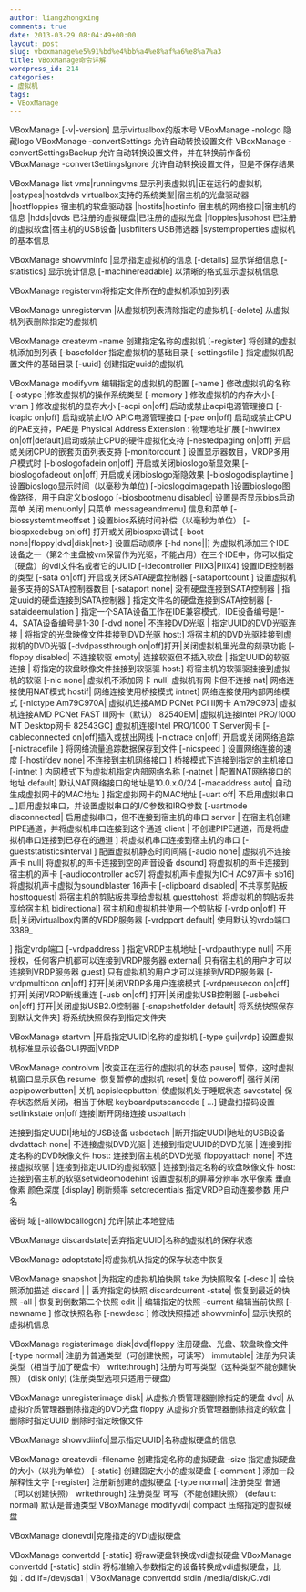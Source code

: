 ```yaml
---
author: liangzhongxing
comments: true
date: 2013-03-29 08:04:49+00:00
layout: post
slug: vboxmanage%e5%91%bd%e4%bb%a4%e8%af%a6%e8%a7%a3
title: VBoxManage命令详解
wordpress_id: 214
categories:
- 虚拟机
tags:
- VBoxManage
---
```


VBoxManage [-v|-version] 显示virtualbox的版本号
VBoxManage -nologo 隐藏logo
VBoxManage -convertSettings 允许自动转换设置文件
VBoxManage -convertSettingsBackup 允许自动转换设置文件，并在转换前作备份
VBoxManage -convertSettingsIgnore 允许自动转换设置文件，但是不保存结果

VBoxManage list vms|runningvms 显示列表虚拟机|正在运行的虚拟机
|ostypes|hostdvds virtualbox支持的系统类型|宿主机的光盘驱动器
|hostfloppies 宿主机的软盘驱动器
|hostifs|hostinfo 宿主机的网络接口|宿主机的信息
|hdds|dvds 已注册的虚拟硬盘|已注册的虚拟光盘
|floppies|usbhost 已注册的虚拟软盘|宿主机的USB设备
|usbfilters USB筛选器
|systemproperties 虚拟机的基本信息

VBoxManage showvminfo |显示指定虚拟机的信息
[-details] 显示详细信息
[-statistics] 显示统计信息
[-machinereadable] 以清晰的格式显示虚拟机信息

VBoxManage registervm将指定文件所在的虚拟机添加到列表

VBoxManage unregistervm |从虚拟机列表清除指定的虚拟机
[-delete] 从虚拟机列表删除指定的虚拟机

VBoxManage createvm -name 创建指定名称的虚拟机
[-register] 将创建的虚拟机添加到列表
[-basefolder 指定虚拟机的基础目录
[-settingsfile ] 指定虚拟机配置文件的基础目录
[-uuid] 创建指定uuid的虚拟机

VBoxManage modifyvm 编辑指定的虚拟机的配置
[-name ] 修改虚拟机的名称
[-ostype ]修改虚拟机的操作系统类型
[-memory ] 修改虚拟机的内存大小
[-vram ] 修改虚拟机的显存大小
[-acpi on|off] 启动或禁止acpi电源管理接口
[-ioapic on|off] 启动或禁止I/O APIC电源管理接口
[-pae on|off] 启动或禁止CPU的PAE支持，PAE是
Physical Address Extension : 物理地址扩展
[-hwvirtex on|off|default]启动或禁止CPU的硬件虚拟化支持
[-nestedpaging on|off] 开启或关闭CPU的嵌套页面列表支持
[-monitorcount ] 设置显示器数目，VRDP多用户模式时 [-bioslogofadein on|off] 开启或关闭bioslogo渐显效果
[-bioslogofadeout on|off] 开启或关闭bioslogo渐隐效果
[-bioslogodisplaytime ]设置bioslogo显示时间（以毫秒为单位)
[-bioslogoimagepath ]设置bioslogo图像路径，用于自定义bioslogo
[-biosbootmenu disabled| 设置是否显示bios启动菜单 关闭
menuonly| 只菜单
messageandmenu] 信息和菜单
[-biossystemtimeoffset ] 设置bios系统时间补偿（以毫秒为单位）
[-biospxedebug on|off] 打开或关闭biospxe调试
[-boot none|floppy|dvd|disk|net>] 设置启动顺序
[-hd none||] 为虚拟机添加三个IDE设备之一（第2个主盘被vm保留作为光驱，不能占用）在三个IDE中，你可以指定（硬盘）的vdi文件名或者它的UUID
[-idecontroller PIIX3|PIIX4] 设置IDE控制器的类型
[-sata on|off] 开启或关闭SATA硬盘控制器
[-sataportcount ] 设置虚拟机最多支持的SATA控制器数目
[-sataport none| 没有硬盘连接到SATA控制器
| 指定uuid的硬盘连接到SATA控制器
] 指定文件名的硬盘连接到SATA控制器
[-sataideemulation ] 指定一个SATA设备工作在IDE兼容模式，IDE设备编号是1-4，SATA设备编号是1-30
[-dvd none| 不连接DVD光驱
| 指定UUID的DVD光驱连接
| 将指定的光盘映像文件挂接到DVD光驱
host:] 将宿主机的DVD光驱挂接到虚拟机的DVD光驱
[-dvdpassthrough on|off]打开|关闭虚拟机里光盘的刻录功能
[-floppy disabled| 不连接软驱
empty| 连接软驱但不插入软盘
| 指定UUID的软驱连接
| 将指定的软盘映像文件挂接到软驱驱
host:] 将宿主机的软驱驱挂接到虚拟机的软驱
[-nic none| 虚拟机不添加网卡
null| 虚拟机有网卡但不连接
nat| 网络连接使用NAT模式
hostif| 网络连接使用桥接模式
intnet] 网络连接使用内部网络模式
[-nictype Am79C970A| 虚拟机连接AMD PCNet PCI II网卡
Am79C973| 虚拟机连接AMD PCNet FAST III网卡（默认）
82540EM| 虚拟机连接Intel PRO/1000 MT Desktop网卡
82543GC] 虚拟机连接Intel PRO/1000 T Server网卡
[-cableconnected on|off]插入或拔出网线
[-nictrace on|off] 开启或关闭网络追踪
[-nictracefile ] 将网络流量追踪数据保存到文件
[-nicspeed ] 设置网络连接的速度
[-hostifdev none| 不连接到主机网络接口
] 桥接模式下连接到指定的主机接口
[-intnet ] 内网模式下为虚拟机指定内部网络名称
[-natnet | 配置NAT网络接口的地址
default] 默认NAT网络接口的地址是10.0.x.0/24
[-macaddress auto| 自动生成虚拟网卡的MAC地址
] 指定虚拟网卡的MAC地址
[-uart off| 不启用虚拟串口
_ ]启用虚拟串口，并设置虚拟串口的I/O参数和IRQ参数
[-uartmode disconnected| 启用虚拟串口，但不连接到宿主机的串口
server | 在宿主机创建PIPE通道，并将虚拟机串口连接到这个通道
client | 不创建PIPE通道，而是将虚拟机串口连接到已存在的通道
] 将虚拟机串口连接到宿主机的串口
[-gueststatisticsinterval ] 配置虚拟机静态时间间隔
[-audio none| 虚拟机不连接声卡
null| 将虚拟机的声卡连接到空的声音设备
dsound] 将虚拟机的声卡连接到宿主机的声卡
[-audiocontroller ac97| 将虚拟机声卡虚拟为ICH AC97声卡
sb16] 将虚拟机声卡虚拟为soundblaster 16声卡
[-clipboard disabled| 不共享剪贴板
hosttoguest| 将宿主机的剪贴板共享给虚拟机
guesttohost| 将虚拟机的剪贴板共享给宿主机
bidirectional] 宿主机和虚拟机共使用一个剪贴板
[-vrdp on|off] 开启|关闭virtualbox内置的VRDP服务器
[-vrdpport default| 使用默认的vrdp端口3389_

] 指定vrdp端口
[-vrdpaddress ] 指定VRDP主机地址
[-vrdpauthtype null| 不用授权，任何客户机都可以连接到VRDP服务器
external| 只有宿主机的用户才可以连接到VRDP服务器
guest] 只有虚拟机的用户才可以连接到VRDP服务器
[-vrdpmulticon on|off] 打开|关闭VRDP多用户连接模式
[-vrdpreusecon on|off] 打开|关闭VRDP断线重连
[-usb on|off] 打开|关闭虚拟USB控制器
[-usbehci on|off] 打开|关闭虚拟USB2.0控制器
[-snapshotfolder default| 将系统快照保存到默认文件夹] 将系统快照保存到指定文件夹

VBoxManage startvm |开启指定UUID|名称的虚拟机
[-type gui|vrdp] 设置虚拟机标准显示设备GUI界面|VRDP

VBoxManage controlvm |改变正在运行的虚拟机的状态
pause| 暂停，这时虚拟机窗口显示灰色
resume| 恢复暂停的虚拟机
reset| 复位
poweroff| 强行关闭
acpipowerbutton| 关机
acpisleepbutton| 使虚拟机处于睡眠状态
savestate| 保存状态然后关闭，相当于休眠
keyboardputscancode [ ...] 键盘扫描码设置
setlinkstate on|off 连接|断开网络连接
usbattach |

连接到指定UUDI|地址的USB设备
usbdetach |断开指定UUDI|地址的USB设备
dvdattach none| 不连接虚拟DVD光驱
| 连接到指定UUID的DVD光驱
| 连接到指定名称的DVD映像文件
host: 连接到宿主机的DVD光驱
floppyattach none| 不连接虚拟软驱
| 连接到指定UUID的虚拟软驱
| 连接到指定名称的软盘映像文件
host: 连接到宿主机的软驱setvideomodehint 设置虚拟机的屏幕分辨率 水平像素
垂直像素
颜色深度
[display] 刷新频率
setcredentials 指定VRDP自动连接参数 用户名

密码
域
[-allowlocallogon] 允许|禁止本地登陆

VBoxManage discardstate|丢弃指定UUID|名称的虚拟机的保存状态

VBoxManage adoptstate|将虚拟机从指定的保存状态中恢复

VBoxManage snapshot |为指定的虚拟机拍快照
take 为快照取名
[-desc ]| 给快照添加描述
discard | | 丢弃指定的快照
discardcurrent -state| 恢复到最近的快照
-all | 恢复到倒数第二个快照
edit || 编辑指定的快照
-current 编辑当前快照
[-newname ] 修改快照名称
[-newdesc ] 修改快照描述
showvminfo| 显示快照的虚拟机信息

VBoxManage registerimage disk|dvd|floppy 注册硬盘、光盘、软盘映像文件
[-type normal| 注册为普通类型（可创建快照，可读写）
immutable| 注册为只读类型（相当于加了硬盘卡）
writethrough] 注册为可写类型（这种类型不能创建快照）
(disk only) (注册类型选项只适用于硬盘）

VBoxManage unregisterimage disk| 从虚拟介质管理器删除指定的硬盘
dvd| 从虚拟介质管理器删除指定的DVD光盘
floppy 从虚拟介质管理器删除指定的软盘
| 删除时指定UUID
删除时指定映像文件

VBoxManage showvdiinfo|显示指定UUID|名称虚拟硬盘的信息

VBoxManage createvdi -filename 创建指定名称的虚拟硬盘
-size 指定虚拟硬盘的大小（以兆为单位）
[-static] 创建固定大小的虚拟硬盘
[-comment ] 添加一段解释性文字
[-register] 注册新创建的虚拟硬盘
[-type normal| 注册类型 普通（可以创建快照）
writethrough] 注册类型 可写（不能创建快照）
(default: normal) 默认是普通类型
VBoxManage modifyvdi| compact 压缩指定的虚拟硬盘

VBoxManage clonevdi|克隆指定的VDI虚拟硬盘

VBoxManage convertdd [-static] 将raw硬盘转换成vdi虚拟硬盘
VBoxManage convertdd [-static] stdin 将标准输入参数指定的设备转换成vdi虚拟硬盘，比如：dd if=/dev/sda1 | VBoxManage convertdd stdin /media/disk/C.vdi
